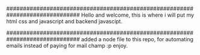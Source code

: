 ##############################################################################
Hello and welcome, this is where i will put my html css and javascript
and backend javascipt.

##############################################################################
added a node file to this repo, for automating emails instead of paying for mail champ :p enjoy.
